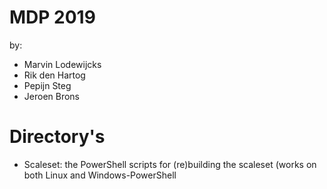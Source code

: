 # MDP 2019 

by: 
- Marvin Lodewijcks
- Rik den Hartog
- Pepijn Steg
- Jeroen Brons

# Directory's
- Scaleset: the PowerShell scripts for (re)building the scaleset (works on both Linux and Windows-PowerShell
